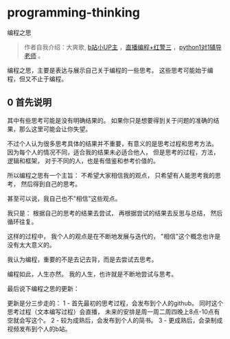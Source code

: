 # programming-thinking
编程之思

> 作者自我介绍：大爽歌, [b站小UP主](https://space.bilibili.com/149259132) ，[直播编程+红警三](https://live.bilibili.com/13337214) ，[python1对1辅导老师](https://www.bilibili.com/read/cv8288962) 。

编程之思，主要是表达与展示自己关于编程的一些思考。
这些思考可能始于编程，但又不止于编程。

## 0 首先说明
其中有些思考可能是没有明确结果的。
如果你只是想要得到关于问题的准确的结果，那么这里可能会让你失望。

不过个人认为很多思考具体的结果并不重要，有意义的是思考过程和思考方法。
因为每个人的情况不同，适合我的结果未必适合他人，
但是思考的过程，方法，逻辑和框架，
对于不同的人，也是有借鉴和参考价值的。

所以编程之思有一个主旨：
不希望大家相信我的观点，
只希望有人能思考我的思考，
然后得到自己的思考。

甚至可以说，我自己也不"相信"这些观点。

我只是：
根据自己的思考的结果去尝试，
再根据尝试的结果去反思与总结，
然后循环往复。

这样的过程中，
我个人的观点是在不断地发展与迭代的，
"相信"这个概念也许是没有太大意义的。

我认为编程，重要的不是去记去背，而是去尝试去思考。

编程如此，人生亦然。
我的人生，也许就是不断地尝试与思考。


最后说下编程之思的更新：

更新是分三步走的：
1 - 首先最初的思考过程，会发布到个人的github。
  同时这个思考过程（文本编写过程）会直播，
  未来的安排是周一周二周四晚上8点-10点有空就会写这个。
2 - 较为成熟后，会发布到个人的简书。
3 - 更成熟后，会录制成视频发布到个人的b站。
